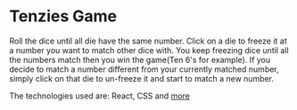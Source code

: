 # Tenzies Game

Roll the dice until all die have the same number. Click on a die to freeze it at a number you want to match other dice with. You keep freezing dice until all the numbers match then you win the game(Ten 6's for example). If you decide to match a number different from your currently matched number, simply click on that die to un-freeze it and start to match a new number. 

The technologies used are: React, CSS and [more](https://github.com/AtGbemiga/tenzies-game/blob/main/package.json)
